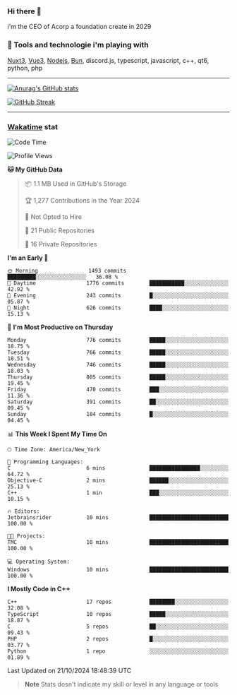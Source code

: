 ### Hi there 👋

i'm the CEO of Acorp a foundation create in 2029  

### 🧰 Tools and technologie i'm playing with

[Nuxt3](https://nuxt.com), [Vue3](https://vuejs.org/), [Nodejs](https://nodejs.org), [Bun](https://bun.sh/), discord.js, typescript, javascript, c++, qt6, python, php

---

[![Anurag's GitHub stats](https://github-readme-stats.vercel.app/api?username=ackimixs&show_icons=true&theme=github_dark&count_private=true)](https://www.ackimixs.xyz)

[![GitHub Streak](https://github-readme-streak-stats.herokuapp.com?user=Ackimixs&theme=github-dark-blue&date_format=j%20M%5B%20Y%5D&mode=weekly)](https://git.io/streak-stats)

---
 
 ### [Wakatime](https://wakatime.com/) stat

<!--START_SECTION:waka-->
![Code Time](http://img.shields.io/badge/Code%20Time-1%2C293%20hrs%2047%20mins-blue)

![Profile Views](http://img.shields.io/badge/Profile%20Views-0-blue)

**🐱 My GitHub Data** 

> 📦 1.1 MB Used in GitHub's Storage 
 > 
> 🏆 1,277 Contributions in the Year 2024
 > 
> 🚫 Not Opted to Hire
 > 
> 📜 21 Public Repositories 
 > 
> 🔑 16 Private Repositories 
 > 
**I'm an Early 🐤** 

```text
🌞 Morning                1493 commits        █████████░░░░░░░░░░░░░░░░   36.08 % 
🌆 Daytime                1776 commits        ███████████░░░░░░░░░░░░░░   42.92 % 
🌃 Evening                243 commits         █░░░░░░░░░░░░░░░░░░░░░░░░   05.87 % 
🌙 Night                  626 commits         ████░░░░░░░░░░░░░░░░░░░░░   15.13 % 
```
📅 **I'm Most Productive on Thursday** 

```text
Monday                   776 commits         █████░░░░░░░░░░░░░░░░░░░░   18.75 % 
Tuesday                  766 commits         █████░░░░░░░░░░░░░░░░░░░░   18.51 % 
Wednesday                746 commits         █████░░░░░░░░░░░░░░░░░░░░   18.03 % 
Thursday                 805 commits         █████░░░░░░░░░░░░░░░░░░░░   19.45 % 
Friday                   470 commits         ███░░░░░░░░░░░░░░░░░░░░░░   11.36 % 
Saturday                 391 commits         ██░░░░░░░░░░░░░░░░░░░░░░░   09.45 % 
Sunday                   184 commits         █░░░░░░░░░░░░░░░░░░░░░░░░   04.45 % 
```


📊 **This Week I Spent My Time On** 

```text
🕑︎ Time Zone: America/New_York

💬 Programming Languages: 
C                        6 mins              ████████████████░░░░░░░░░   64.72 % 
Objective-C              2 mins              ██████░░░░░░░░░░░░░░░░░░░   25.13 % 
C++                      1 min               ███░░░░░░░░░░░░░░░░░░░░░░   10.15 % 

🔥 Editors: 
Jetbrainsrider           10 mins             █████████████████████████   100.00 % 

🐱‍💻 Projects: 
TMC                      10 mins             █████████████████████████   100.00 % 

💻 Operating System: 
Windows                  10 mins             █████████████████████████   100.00 % 
```

**I Mostly Code in C++** 

```text
C++                      17 repos            ████████░░░░░░░░░░░░░░░░░   32.08 % 
TypeScript               10 repos            █████░░░░░░░░░░░░░░░░░░░░   18.87 % 
C                        5 repos             ██░░░░░░░░░░░░░░░░░░░░░░░   09.43 % 
PHP                      2 repos             █░░░░░░░░░░░░░░░░░░░░░░░░   03.77 % 
Python                   1 repo              ░░░░░░░░░░░░░░░░░░░░░░░░░   01.89 % 
```




 Last Updated on 21/10/2024 18:48:39 UTC
<!--END_SECTION:waka-->

> **Note**
> Stats dosn't indicate my skill or level in any language or tools
